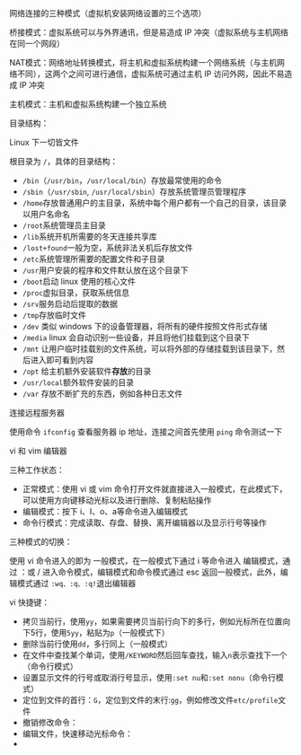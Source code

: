 网络连接的三种模式（虚拟机安装网络设置的三个选项）

桥接模式：虚拟系统可以与外界通讯，但是易造成 IP 冲突（虚拟系统与主机网络在同一个网段）

NAT模式：网络地址转换模式，将主机和虚拟系统构建一个网络系统（与主机网络不同），这两个之间可进行通信，虚拟系统可通过主机 IP 访问外网，因此不易造成 IP 冲突

主机模式：主机和虚拟系统构建一个独立系统



目录结构：

Linux 下一切皆文件

根目录为 `/`，具体的目录结构：

- `/bin`（`/usr/bin`，`/usr/local/bin`）存放最常使用的命令
- `/sbin`（`/usr/sbin`, `/usr/local/sbin`）存放系统管理员管理程序
- `/home`存放普通用户的主目录，系统中每个用户都有一个自己的目录，该目录以用户名命名
- `/root`系统管理员主目录
- `/lib`系统开机所需要的冬天连接共享库
- `/lost+found`一般为空，系统非法关机后存放文件
- `/etc`系统管理所需要的配置文件和子目录
- `/usr`用户安装的程序和文件默认放在这个目录下
- `/boot`启动 linux 使用的核心文件
- `/proc`虚拟目录，获取系统信息
- `/srv`服务启动后提取的数据
- `/tmp`存放临时文件
- `/dev` 类似 windows 下的设备管理器，将所有的硬件按照文件形式存储
- `/media` linux 会自动识别一些设备，并且将他们挂载到这个目录下
- `/mnt` 让用户临时挂载别的文件系统，可以将外部的存储挂载到该目录下，然后进入即可看到内容
- `/opt` 给主机额外安装软件**存放**的目录
- `/usr/local`额外软件安装的目录
- `/var` 存放不断扩充的东西，例如各种日志文件

连接远程服务器

使用命令 `ifconfig` 查看服务器 ip 地址，连接之间首先使用 `ping` 命令测试一下

vi 和 vim 编辑器

三种工作状态：

- 正常模式：使用 vi 或 vim 命令打开文件就直接进入一般模式，在此模式下，可以使用方向键移动光标以及进行删除、复制粘贴操作
- 编辑模式：按下 i、I、o、a等命令进入编辑模式
- 命令行模式：完成读取、存盘、替换、离开编辑器以及显示行号等操作

三种模式的切换：

使用 vi 命令进入的即为 一般模式，在一般模式下通过 i 等命令进入 编辑模式，通过 ：或  / 进入命令模式，编辑模式和命令模式通过 esc 返回一般模式，此外，编辑模式通过 `:wq、:q、:q!`退出编辑器

vi 快捷键：

- 拷贝当前行，使用`yy`，如果需要拷贝当前行向下的多行，例如光标所在位置向下5行，使用`5yy`，粘贴为`p`（一般模式下）
- 删除当前行使用`dd`，多行同上（一般模式）
- 在文件中查找某个单词，使用`/KEYWORD`然后回车查找，输入`n`表示查找下一个（命令行模式）
- 设置显示文件的行号或取消行号显示，使用`:set nu`和`:set nonu`（命令行模式）
- 定位到文件的首行：`G`，定位到文件的末行:`gg`，例如修改文件`etc/profile`文件
- 撤销修改命令：
- 编辑文件，快速移动光标命令：
- 